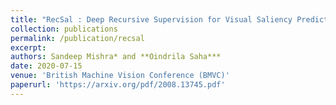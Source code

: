 ```yaml
---
title: "RecSal : Deep Recursive Supervision for Visual Saliency Prediction"
collection: publications
permalink: /publication/recsal
excerpt: 
authors: Sandeep Mishra* and **Oindrila Saha***
date: 2020-07-15
venue: 'British Machine Vision Conference (BMVC)'
paperurl: 'https://arxiv.org/pdf/2008.13745.pdf'
---
```

